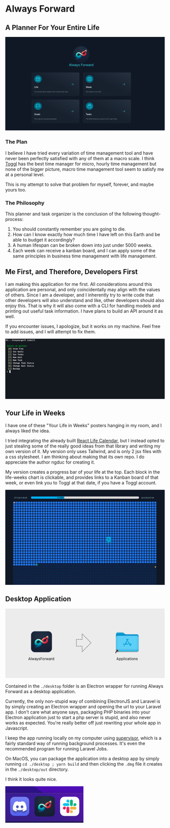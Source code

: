 # Always Forward

## A Planner For Your Entire Life

![Dashboard](./resources/images/docs/dashboard.png)

### The Plan
I believe I have tried every variation of time management tool and have never been perfectly satisfied with any of them at a macro scale. I think [Toggl](https://track.toggl.com/) has the best time manager for micro, hourly time management but none of the bigger picture, macro time management tool seem to satisfy me at a personal level.

This is my attempt to solve that problem for myself, forever, and maybe yours too.

### The Philosophy
This planner and task organizer is the conclusion of the following thought-process:

1. You should constantly remember you are going to die.
2. How can I know exactly how much time I have left on this Earth and be able to budget it accordingly?
3. A human lifespan can be broken down into just under 5000 weeks.
4. Each week can receive a kanban board, and I can apply some of the same principles in business time management with life management.

## Me First, and Therefore, Developers First
I am making this application for me first. All considerations around this application are personal, and only coincidentally may align with the values of others. Since I am a developer, and I inherently try to write code that other developers will also understand and like, other developers should also enjoy this. That is why it will also come with a CLI for handling models and printing out useful task information. I have plans to build an API around it as well.

If you encounter issues, I apologize, but it works on my machine. Feel free to add issues, and I will attempt to fix them. 

![Your life in weeks](./resources/images/docs/cli.png)

## Your Life in Weeks
I have one of these "Your Life in Weeks" posters hanging in my room, and I always liked the idea. 

I tried integrating the already built [React Life Calendar](https://github.com/ngduc/life-calendar), but I instead opted to just stealing some of the really good ideas from that library and writing my own version of it. My version only uses Tailwind, and is only 2 jsx files with a css stylesheet. I am thinking about making that its own repo. I do appreciate the author ngduc for creating it. 

My version creates a progress bar of your life at the top. Each block in the life-weeks chart is clickable, and provides links to a Kanban board of that week, or even link you to Toggl at that date, if you have a Toggl account. 

![Your life in weeks](./resources/images/docs/lifeweeks.png)


## Desktop Application
![MacOS Installation](resources/images/docs/desktop-installation.png)

Contained in the `./desktop` folder is an Electron wrapper for running Always Forward as a desktop application. 

Currently, the only non-stupid way of combining ElectronJS and Laravel is by simply creating an Electron wrapper and opening the url to your Laravel app. I don't care what anyone says, packaging PHP binaries into your Electron application just to start a php server is stupid, and also never works as expected. You're really better off just rewriting your whole app in Javascript. 

I keep the app running locally on my computer using [supervisor](http://supervisord.org/), which is a fairly standard way of running background processes. It's even the recommended program for running Laravel Jobs.

On MacOS, you can package the application into a desktop app by simply running `cd ./desktop ; yarn build` and then clicking the `.dmg` file it creates in the `./desktop/out` directory. 

I think it looks quite nice.

![Dock Icon](resources/images/docs/dock-icon.png)
